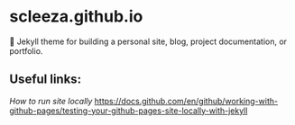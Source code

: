 # scleeza.github.io
:triangular_ruler: Jekyll theme for building a personal site, blog, project documentation, or portfolio.

## Useful links:
*How to run site locally*
https://docs.github.com/en/github/working-with-github-pages/testing-your-github-pages-site-locally-with-jekyll

